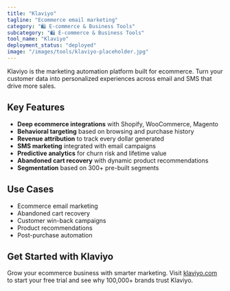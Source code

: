 ```yaml
---
title: "Klaviyo"
tagline: "Ecommerce email marketing"
category: "🛍️ E-commerce & Business Tools"
subcategory: "🛍️ E-commerce & Business Tools"
tool_name: "Klaviyo"
deployment_status: "deployed"
image: "/images/tools/klaviyo-placeholder.jpg"
---
```

Klaviyo is the marketing automation platform built for ecommerce. Turn your customer data into personalized experiences across email and SMS that drive more sales.

## Key Features

- **Deep ecommerce integrations** with Shopify, WooCommerce, Magento
- **Behavioral targeting** based on browsing and purchase history
- **Revenue attribution** to track every dollar generated
- **SMS marketing** integrated with email campaigns
- **Predictive analytics** for churn risk and lifetime value
- **Abandoned cart recovery** with dynamic product recommendations
- **Segmentation** based on 300+ pre-built segments

## Use Cases

- Ecommerce email marketing
- Abandoned cart recovery
- Customer win-back campaigns
- Product recommendations
- Post-purchase automation

## Get Started with Klaviyo

Grow your ecommerce business with smarter marketing. Visit [klaviyo.com](https://www.klaviyo.com) to start your free trial and see why 100,000+ brands trust Klaviyo.
